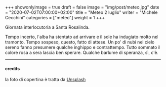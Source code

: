 +++
showonlyimage = true
draft = false
image = "img/post/meteo.jpg"
date = "2020-07-02T07:00:00+02:00"
title = "Meteo 2 luglio"
writer = "Michele Cecchini"
categories = ["meteo"]
weight = 1
+++

Giornata interlocutoria a Santa Rosalinda.

<!--more-->

Tempo incerto, l'alba ha stentato ad arrivare e il sole ha indugiato molto nel tramonto. Tempo sospeso, questo, fatto di attese. Un po' di nubi nel cielo sereno fanno presumere qualche inghippo e contrattempo. Tutto sommato il colore rosa a sera lascia ben sperare. Qualche barlume di speranza, sì, c'è.

---
#### credits

la foto di copertina è tratta da <a target="blank" href="https://unsplash.com/photos/cu8TUBPMAKs">Unsplash</a>
